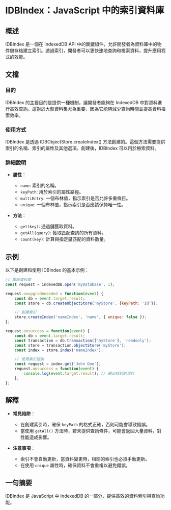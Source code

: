 <!--
Meta Description: # IDBIndex：JavaScript 中的索引資料庫 ## 概述 IDBIndex 是一個在 IndexedDB API 中的關鍵組件，允許開發者為資料庫中的物件儲存格建立索引。透過索引，開發者可以更快速地查詢和檢索資料，提升應用程式的效能。 ## 文檔 ### 目的 IDBIndex 的主要...
Meta Keywords: const, idbindex, event, request, indexeddb
-->

# IDBIndex：JavaScript 中的索引資料庫

## 概述
IDBIndex 是一個在 IndexedDB API 中的關鍵組件，允許開發者為資料庫中的物件儲存格建立索引。透過索引，開發者可以更快速地查詢和檢索資料，提升應用程式的效能。

## 文檔
### 目的
IDBIndex 的主要目的是提供一種機制，讓開發者能夠在 IndexedDB 中對資料進行高效查詢。這對於大型資料集尤為重要，因為它能夠減少查詢時間並提高資料檢索效率。

### 使用方式
IDBIndex 是透過 IDBObjectStore.createIndex() 方法創建的。這個方法需要提供索引的名稱、索引的屬性及其他選項。創建後，IDBIndex 可以用於檢索資料。

### 詳細說明
- **屬性**：
  - `name`: 索引的名稱。
  - `keyPath`: 用於索引的屬性路徑。
  - `multiEntry`: 一個布林值，指示索引是否允許多重條目。
  - `unique`: 一個布林值，指示索引是否應該保持唯一性。

- **方法**：
  - `get(key)`: 通過鍵獲取資料。
  - `getAll(query)`: 獲取匹配查詢的所有資料。
  - `count(key)`: 計算與指定鍵匹配的資料數量。

## 示例
以下是創建和使用 IDBIndex 的基本示例：

```javascript
// 開啟資料庫
const request = indexedDB.open('myDatabase', 1);

request.onupgradeneeded = function(event) {
    const db = event.target.result;
    const store = db.createObjectStore('myStore', {keyPath: 'id'});

    // 創建索引
    store.createIndex('nameIndex', 'name', { unique: false });
};

request.onsuccess = function(event) {
    const db = event.target.result;
    const transaction = db.transaction(['myStore'], 'readonly');
    const store = transaction.objectStore('myStore');
    const index = store.index('nameIndex');

    // 使用索引查詢
    const request = index.get('John Doe');
    request.onsuccess = function(event) {
        console.log(event.target.result); // 輸出找到的資料
    };
};
```

## 解釋
- **常見陷阱**：
  - 在創建索引時，確保 `keyPath` 的格式正確，否則可能會導致錯誤。
  - 當使用 `getAll()` 方法時，若未提供查詢條件，可能會返回大量資料，對性能造成影響。

- **注意事項**：
  - 索引不會自動更新，當資料變更時，相關的索引也必須手動更新。
  - 在使用 `unique` 屬性時，確保資料不會重複以避免錯誤。

## 一句摘要
IDBIndex 是 JavaScript 中 IndexedDB 的一部分，提供高效的資料索引與查詢功能。
